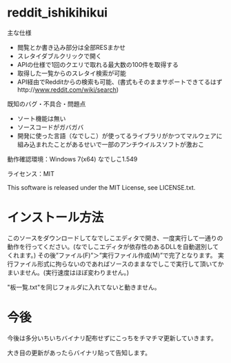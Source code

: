 # reddit_ishikihikui
主な仕様

* 閲覧とか書き込み部分は全部RESまかせ
* スレタイダブルクリックで開く
* APIの仕様で1回のクエリで取れる最大数の100件を取得する
* 取得した一覧からのスレタイ検索が可能
* API経由でRedditからの検索も可能、(書式もそのままサポートできてるはずhttp://www.reddit.com/wiki/search)

既知のバグ・不具合・問題点

* ソート機能は無い
* ソースコードがガバガバ
* 開発に使った言語（なでしこ）が使ってるライブラリがかつてマルウェアに組み込まれたことがあるせいで一部のアンチウイルスソフトが激おこ



動作確認環境：Windows 7(x64) なでしこ1.549


ライセンス：MIT 

This software is released under the MIT License, see LICENSE.txt.

# インストール方法

このソースをダウンロードしてなでしこエディタで開き、一度実行して一通りの動作を行ってください。(なでしこエディタが依存性のあるDLLを自動選別してくれます。)
その後”ファイル(F)”＞”実行ファイル作成(M)”で完了となります。
実行ファイル形式に拘らないのであればソースのままなでしこで実行して頂いてかまいません。(実行速度はほぼ変わりません。)

"板一覧.txt"を同じフォルダに入れてないと動きません。

# 今後

今後は多分いちいちバイナリ配布せずにこっちをチマチマ更新していきます。


大き目の更新があったらバイナリ貼って告知します。
